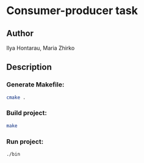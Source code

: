# Consumer-producer task
## Author
 Ilya Hontarau, Maria Zhirko
## Description


### Generate Makefile:
```bash
cmake .
```
### Build project:
```bash
make
```
### Run project:
```bash
./bin
```
